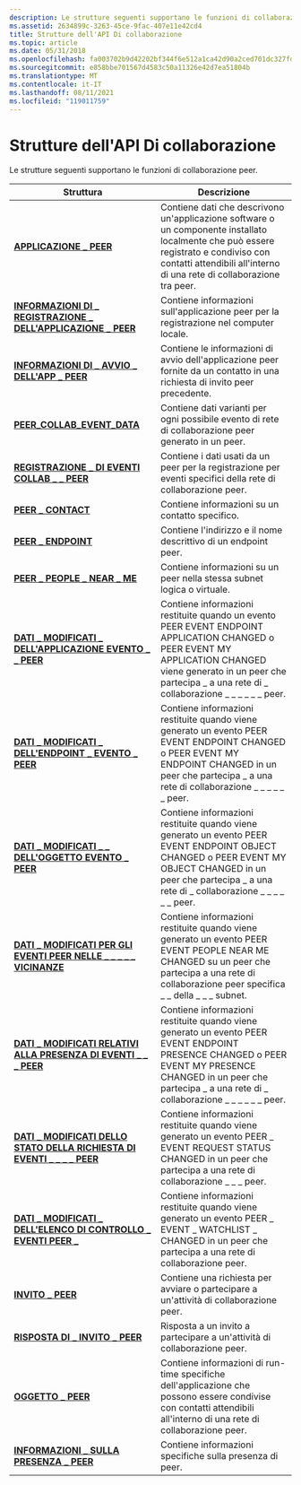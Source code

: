 ```yaml
---
description: Le strutture seguenti supportano le funzioni di collaborazione peer. StructureDescriptionPEER \_ APPLICATIONContains data describing a locally installed software application or component that can be registered and shared with trusted contacts within a peer collaboration network. INFORMAZIONI \_ DI \_ REGISTRAZIONE \_ DELL'APPLICAZIONE PEERContene le informazioni sull'applicazione peer per la registrazione nel computer locale. PEER \_ APP LAUNCH INFO \_ (INFORMAZIONI DI AVVIO APP PEER) Contiene le informazioni di avvio dell'applicazione peer fornite da un contatto \_ in una precedente richiesta di invito peer. PEER \_ COLLAB \_ EVENT \_ DATAContene i dati varianti per ogni possibile evento di rete di collaborazione peer generato in un peer. REGISTRAZIONE \_ EVENTI COLLAB \_ PEERContiene i dati usati da un peer per la registrazione \_ per eventi specifici della rete di collaborazione peer. PEER \_ CONTACTContene informazioni su un contatto specifico. ENDPOINT \_ PEERContene l'indirizzo e il nome descrittivo di un endpoint peer. PEER \_ PEOPLE \_ NEAR \_ MEContene informazioni su un peer nella stessa subnet logica o virtuale. DATI MODIFICATI DELL'APPLICAZIONE EVENTO PEERContenere le informazioni restituite quando un evento PEER EVENT ENDPOINT APPLICATION CHANGED o PEER EVENT MY APPLICATION CHANGED viene generato in un peer che partecipa a una rete \_ \_ di \_ collaborazione \_ \_ \_ \_ \_ \_ \_ \_ \_ peer. PEER EVENT ENDPOINT CHANGED DATAContains information returned when \_ a PEER EVENT ENDPOINT CHANGED or PEER EVENT MY \_ ENDPOINT CHANGED event is raised on a peer \_ participating in a peer \_ collaboration \_ \_ \_ \_ \_ \_ \_ network. PEER EVENT OBJECT CHANGED DATAContains information returned when \_ a PEER EVENT ENDPOINT OBJECT CHANGED or PEER \_ EVENT MY OBJECT \_ CHANGED event is raised on a peer \_ participating in a peer \_ collaboration \_ \_ \_ \_ \_ \_ \_ network. PEER \_ EVENT PEOPLE NEAR ME CHANGED \_ \_ \_ \_ \_ DATAContene \_ \_ \_ \_ \_ le informazioni restituite quando viene generato un evento PEER EVENT PEOPLE NEAR ME CHANGED in un peer che partecipa a una rete di collaborazione peer specifica della subnet. PEER EVENT PRESENCE CHANGED DATAContains information returned when \_ a PEER EVENT ENDPOINT PRESENCE CHANGED or PEER \_ EVENT MY PRESENCE \_ CHANGED event is raised on a peer \_ participating in a peer \_ collaboration \_ \_ \_ \_ \_ \_ \_ network. PEER \_ EVENT REQUEST STATUS CHANGED \_ DATAContains information returned \_ when a PEER EVENT REQUEST STATUS CHANGED event is raised on a peer \_ participating in a peer collaboration \_ \_ \_ \_ \_ network. PEER \_ EVENT \_ WATCHLIST CHANGED DATAContene le informazioni restituite quando viene generato un evento PEER EVENT WATCHLIST CHANGED in un peer che partecipa \_ a una rete di collaborazione \_ \_ \_ \_ peer. PEER \_ INVITATIONContene una richiesta per avviare o partecipare a un'attività di collaborazione peer. PEER INVITATION RESPONSE (RISPOSTA DI \_ INVITO \_ PEER) Risposta a un invito a partecipare a un'attività di collaborazione peer. PEER \_ OBJECT contiene informazioni di run-time specifiche dell'applicazione che possono essere condivise con contatti attendibili all'interno di una rete di collaborazione peer. INFORMAZIONI \_ SULLA \_ PRESENZA PEERContene informazioni specifiche sulla presenza del peer.
ms.assetid: 2634899c-3263-45ce-9fac-407e11e42cd4
title: Strutture dell'API Di collaborazione
ms.topic: article
ms.date: 05/31/2018
ms.openlocfilehash: fa003702b9d42202bf344f6e512a1ca42d90a2ced701dc327fdc91eefb8fdcb9
ms.sourcegitcommit: e858bbe701567d4583c50a11326e42d7ea51804b
ms.translationtype: MT
ms.contentlocale: it-IT
ms.lasthandoff: 08/11/2021
ms.locfileid: "119011759"
---
```

# <a name="collaboration-api-structures"></a>Strutture dell'API Di collaborazione

Le strutture seguenti supportano le funzioni di collaborazione peer.

| Struttura                                                                                      | Descrizione                                                                                                                                                                                        |
|------------------------------------------------------------------------------------------------|----------------------------------------------------------------------------------------------------------------------------------------------------------------------------------------------------|
| [**APPLICAZIONE \_ PEER**](/windows/desktop/api/P2P/ns-p2p-peer_application)                                                  | Contiene dati che descrivono un'applicazione software o un componente installato localmente che può essere registrato e condiviso con contatti attendibili all'interno di una rete di collaborazione tra peer.                        |
| [**INFORMAZIONI DI \_ REGISTRAZIONE \_ DELL'APPLICAZIONE \_ PEER**](/windows/desktop/api/P2P/ns-p2p-peer_application_registration_info)            | Contiene informazioni sull'applicazione peer per la registrazione nel computer locale.                                                                                                                    |
| [**INFORMAZIONI DI \_ AVVIO \_ DELL'APP \_ PEER**](/windows/desktop/api/P2P/ns-p2p-peer_app_launch_info)                                        | Contiene le informazioni di avvio dell'applicazione peer fornite da un contatto in una richiesta di invito peer precedente.                                                                              |
| [**PEER_COLLAB_EVENT_DATA**](/windows/win32/api/p2p/ns-p2p-peer_collab_event_data-r1)                                    | Contiene dati varianti per ogni possibile evento di rete di collaborazione peer generato in un peer.                                                                                                         |
| [**REGISTRAZIONE \_ DI EVENTI COLLAB \_ \_ PEER**](/windows/desktop/api/P2P/ns-p2p-peer_collab_event_registration)                    | Contiene i dati usati da un peer per la registrazione per eventi specifici della rete di collaborazione peer.                                                                                                       |
| [**PEER \_ CONTACT**](/windows/desktop/api/P2P/ns-p2p-peer_contact)                                                          | Contiene informazioni su un contatto specifico.                                                                                                                                                     |
| [**PEER \_ ENDPOINT**](/windows/desktop/api/P2P/ns-p2p-peer_endpoint)                                                        | Contiene l'indirizzo e il nome descrittivo di un endpoint peer.                                                                                                                                         |
| [**PEER \_ PEOPLE \_ NEAR \_ ME**](/windows/desktop/api/P2P/ns-p2p-peer_people_near_me)                                          | Contiene informazioni su un peer nella stessa subnet logica o virtuale.                                                                                                                           |
| [**DATI \_ MODIFICATI \_ DELL'APPLICAZIONE EVENTO \_ \_ PEER**](/windows/desktop/api/P2P/ns-p2p-peer_event_application_changed_data)         | Contiene informazioni restituite quando un evento PEER EVENT ENDPOINT APPLICATION CHANGED o PEER EVENT MY APPLICATION CHANGED viene generato in un peer che partecipa \_ a una rete di \_ collaborazione \_ \_ \_ \_ \_ \_ peer. |
| [**DATI \_ MODIFICATI \_ DELL'ENDPOINT \_ EVENTO \_ PEER**](/windows/desktop/api/P2P/ns-p2p-peer_event_endpoint_changed_data)               | Contiene informazioni restituite quando viene generato un evento PEER EVENT ENDPOINT CHANGED o PEER EVENT MY ENDPOINT CHANGED in un peer che partecipa \_ a una rete di collaborazione \_ \_ \_ \_ \_ \_ peer.                 |
| [**DATI \_ MODIFICATI \_ \_ DELL'OGGETTO EVENTO \_ PEER**](/windows/desktop/api/P2P/ns-p2p-peer_event_object_changed_data)                   | Contiene informazioni restituite quando viene generato un evento PEER EVENT ENDPOINT OBJECT CHANGED o PEER EVENT MY OBJECT CHANGED in un peer che partecipa \_ a una rete di \_ collaborazione \_ \_ \_ \_ \_ \_ peer.           |
| [**DATI \_ MODIFICATI PER GLI EVENTI PEER NELLE \_ \_ \_ \_ \_ VICINANZE**](/windows/desktop/api/P2P/ns-p2p-peer_event_people_near_me_changed_data) | Contiene informazioni restituite quando viene generato un evento PEER EVENT PEOPLE NEAR ME CHANGED su un peer che partecipa a una rete di collaborazione peer specifica \_ \_ della \_ \_ \_ subnet.                               |
| [**DATI \_ MODIFICATI RELATIVI ALLA PRESENZA DI EVENTI \_ \_ \_ PEER**](/windows/desktop/api/P2P/ns-p2p-peer_event_presence_changed_data)               | Contiene informazioni restituite quando viene generato un evento PEER EVENT ENDPOINT PRESENCE CHANGED o PEER EVENT MY PRESENCE CHANGED in un peer che partecipa \_ a una rete di \_ collaborazione \_ \_ \_ \_ \_ \_ peer.       |
| [**DATI \_ MODIFICATI DELLO STATO DELLA RICHIESTA DI EVENTI \_ \_ \_ \_ PEER**](/windows/desktop/api/P2P/ns-p2p-peer_event_request_status_changed_data)  | Contiene informazioni restituite quando viene generato un evento PEER \_ EVENT REQUEST STATUS CHANGED in un peer che partecipa a una rete di collaborazione \_ \_ \_ peer.                                                |
| [**DATI \_ MODIFICATI \_ DELL'ELENCO DI CONTROLLO \_ EVENTI PEER \_**](/windows/desktop/api/P2P/ns-p2p-peer_event_watchlist_changed_data)             | Contiene informazioni restituite quando viene generato un evento PEER \_ EVENT \_ WATCHLIST \_ CHANGED in un peer che partecipa a una rete di collaborazione peer.                                                      |
| [**INVITO \_ PEER**](/windows/desktop/api/P2P/ns-p2p-peer_invitation)                                                    | Contiene una richiesta per avviare o partecipare a un'attività di collaborazione peer.                                                                                                                              |
| [**RISPOSTA DI \_ INVITO \_ PEER**](/windows/desktop/api/P2P/ns-p2p-peer_invitation_response)                                 | Risposta a un invito a partecipare a un'attività di collaborazione peer.                                                                                                                                 |
| [**OGGETTO \_ PEER**](/windows/desktop/api/P2P/ns-p2p-peer_object)                                                            | Contiene informazioni di run-time specifiche dell'applicazione che possono essere condivise con contatti attendibili all'interno di una rete di collaborazione peer.                                                                   |
| [**INFORMAZIONI \_ SULLA PRESENZA \_ PEER**](/windows/desktop/api/P2P/ns-p2p-peer_presence_info)                                             | Contiene informazioni specifiche sulla presenza di peer.                                                                                                                                                       |



 

 

 



